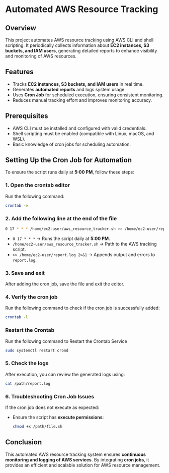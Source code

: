 
# **Automated AWS Resource Tracking**  

## **Overview**  
This project automates AWS resource tracking using AWS CLI and shell scripting. It periodically collects information about **EC2 instances, S3 buckets, and IAM users**, generating detailed reports to enhance visibility and monitoring of AWS resources.  

## **Features**  
- Tracks **EC2 instances, S3 buckets, and IAM users** in real time.  
- Generates **automated reports** and logs system usage.  
- Uses **Cron Job** for scheduled execution, ensuring consistent monitoring.  
- Reduces manual tracking effort and improves monitoring accuracy.  

## **Prerequisites**  
- AWS CLI must be installed and configured with valid credentials.  
- Shell scripting must be enabled (compatible with Linux, macOS, and WSL).  
- Basic knowledge of cron jobs for scheduling automation.  

## **Setting Up the Cron Job for Automation**  
To ensure the script runs daily at **5:00 PM**, follow these steps:  

### **1. Open the crontab editor**  
Run the following command:  
```bash
crontab -e
```  

### **2. Add the following line at the end of the file**  
```bash
0 17 * * * /home/ec2-user/aws_resource_tracker.sh >> /home/ec2-user/report.log 2>&1
```  
- `0 17 * * *` → Runs the script daily at **5:00 PM**.  
- `/home/ec2-user/aws_resource_tracker.sh` → Path to the AWS tracking script.  
- `>> /home/ec2-user/report.log 2>&1` → Appends output and errors to `report.log`.  

### **3. Save and exit**  
After adding the cron job, save the file and exit the editor.  

### **4. Verify the cron job**  
Run the following command to check if the cron job is successfully added:  
```bash
crontab -l
```  

### Restart the Crontab
Run the following command to Restart the Crontab Service
```bash
sudo systemctl restart crond
```


### **5. Check the logs**  
After execution, you can review the generated logs using:  
```bash
cat /path/report.log
```  

### **6. Troubleshooting Cron Job Issues**  
If the cron job does not execute as expected:  
- Ensure the script has **execute permissions**:  
  ```bash
  chmod +x /path/file.sh
  ```  

## **Conclusion**  
This automated AWS resource tracking system ensures **continuous monitoring and logging of AWS services**. By integrating **cron jobs**, it provides an efficient and scalable solution for AWS resource management.
